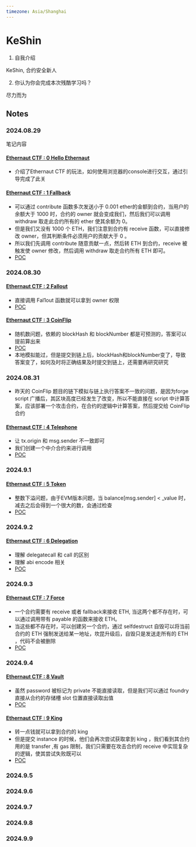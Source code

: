 ```yaml
---
timezone: Asia/Shanghai 
---
```


# KeShin

1. 自我介绍

KeShin, 合约安全新人

2. 你认为你会完成本次残酷学习吗？

尽力而为

## Notes

<!-- Content_START -->

### 2024.08.29

笔记内容

#### [Ethernaut CTF : 0 Hello Ethernaut](https://ethernaut.openzeppelin.com/level/0)
- 介绍了Ethernaut CTF 的玩法，如何使用浏览器的console进行交互，通过引导完成了此关

#### [Ethernaut CTF : 1 Fallback](https://ethernaut.openzeppelin.com/level/1)

- 可以通过 contribute 函数多次发送小于 0.001 ether的金额到合约，当用户的余额大于 1000 时，合约的 owner 就会变成我们，然后我们可以调用 withdraw 取走此合约所有的 ether 使其余额为 0。
- 但是我们又没有 1000 个 ETH，我们注意到合约有 receive 函数，可以直接修改 owner，但其判断条件必须用户的贡献大于 0 。
- 所以我们先调用 contribute 随意贡献一点，然后转 ETH 到合约，receive 被触发使 owner 修改，然后调用 withdraw 取走合约所有 ETH 即可。
- [POC](./Writeup/KeShin/A-Ethernaut%20CTF/1-Fallback)

### 2024.08.30

#### [Ethernaut CTF : 2 Fallout](https://ethernaut.openzeppelin.com/level/2)
- 直接调用 Fal1out 函数就可以拿到 owner 权限
- [POC](./Writeup/KeShin/A-Ethernaut%20CTF/2-Fallout)

#### [Ethernaut CTF : 3 CoinFlip](https://ethernaut.openzeppelin.com/level/3)
- 随机数问题，依赖的 blockHash 和 blockNumber 都是可预测的，答案可以提前算出来
- [POC](./Writeup/KeShin/A-Ethernaut%20CTF/3-CoinFlip)
- 本地模拟能过，但是提交到链上后，blockHash和blockNumber变了，导致答案变了，如何及时将正确结果及时提交到链上，还需要再研究研究

### 2024.08.31
- 昨天的 CoinFlip 题目的链下模拟与链上执行答案不一致的问题，是因为forge script 广播后，其区块高度已经发生了改变，所以不能直接在 script 中计算答案，应该部署一个攻击合约，在合约的逻辑中计算答案，然后提交给 CoinFlip 合约

#### [Ethernaut CTF : 4 Telephone](https://ethernaut.openzeppelin.com/level/4)
- 让 tx.origin 和 msg.sender 不一致即可
- 我们创建一个中介合约来进行调用
- [POC](./Writeup/KeShin/A-Ethernaut%20CTF/4-Telephone)

### 2024.9.1
#### [Ethernaut CTF : 5 Token](https://ethernaut.openzeppelin.com/level/5)
- 整数下溢问题，由于EVM版本问题，当 balance[msg.sender] < _value 时，减去之后会得到一个很大的数，会通过检查
- [POC](./Writeup/KeShin/A-Ethernaut%20CTF/5-Token)

### 2024.9.2
#### [Ethernaut CTF : 6 Delegation](https://ethernaut.openzeppelin.com/level/6)
- 理解 delegatecall 和 call 的区别
- 理解 abi encode 相关
- [POC](./Writeup/KeShin/A-Ethernaut%20CTF/6-Delegation/)

### 2024.9.3
#### [Ethernaut CTF : 7 Force](https://ethernaut.openzeppelin.com/level/7)
- 一个合约需要有 receive 或者 fallback来接收 ETH, 当这两个都不存在时，可以通过调用带有 payable 的函数来接收 ETH。
- 当这些都不存在时，可以创建另一个合约，通过 selfdestruct 自毁可以将当前合约的 ETH 强制发送给某一地址，坎昆升级后，自毁只是发送走所有的 ETH ，代码不会被删除
- [POC](./Writeup/KeShin/A-Ethernaut%20CTF/7-Force/)

### 2024.9.4
#### [Ethernaut CTF : 8 Vault](https://ethernaut.openzeppelin.com/level/8)
- 虽然 password 被标记为 private 不能直接读取，但是我们可以通过 foundry 直接从合约的存储槽 slot 位置直接读取出值
- [POC](./Writeup/KeShin/A-Ethernaut%20CTF/8-Vault/)

#### [Ethernaut CTF : 9 King](https://ethernaut.openzeppelin.com/level/9)
- 转一点钱就可以拿到合约的 king 
- 但是提交 instance 的时候，他们会再次尝试获取拿到 king ，我们看到其合约用的是 transfer ,有 gas 限制，我们只需要在攻击合约的 receive 中实现复杂的逻辑，使其尝试失败既可以
- [POC](./Writeup/KeShin/A-Ethernaut%20CTF/9-King/)


### 2024.9.5

### 2024.9.6

### 2024.9.7

### 2024.9.8

### 2024.9.9

<!-- Content_END -->
